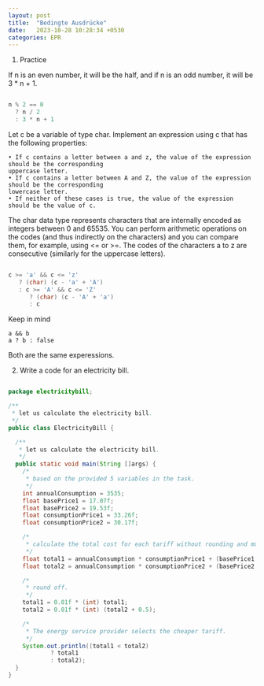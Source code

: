 ```yaml
---
layout: post
title:  "Bedingte Ausdrücke"
date:   2023-10-28 10:28:34 +0530
categories: EPR
---
```


1. Practice

If n is an even number, it will be the half, and if n is an odd number, it will be 3 * n + 1.

```java

n % 2 == 0
  ? n / 2
  : 3 * n + 1

```

Let c be a variable of type char. Implement an expression using c that has the following properties:

    • If c contains a letter between a and z, the value of the expression should be the corresponding
    uppercase letter.
    • If c contains a letter between A and Z, the value of the expression should be the corresponding
    lowercase letter.
    • If neither of these cases is true, the value of the expression should be the value of c.
    
The char data type represents characters that are internally encoded as integers between 0 and 65535.
You can perform arithmetic operations on the codes (and thus indirectly on the characters) and
you can compare them, for example, using <= or >=. The codes of the characters a to z are consecutive
(similarly for the uppercase letters).

```java

c >= 'a' && c <= 'z'
   ? (char) (c - 'a' + 'A')
   : c >= 'A' && c <= 'Z'
      ? (char) (c - 'A' + 'a')
      : c

```

Keep in mind

    a && b
    a ? b : false
    
Both are the same experessions.


2. Write a code for an electricity bill.

```java

package electricitybill;

/**
 * let us calculate the electricity bill.
 */
public class ElectricityBill {

  /**
   * let us calculate the electricity bill.
   */
  public static void main(String []args) {
    /*
     * based on the provided 5 variables in the task.
     */
    int annualConsumption = 3535;
    float basePrice1 = 17.07f;
    float basePrice2 = 19.53f;
    float consumptionPrice1 = 33.26f;
    float consumptionPrice2 = 30.17f;

    /*
     * calculate the total cost for each tariff without rounding and multiply by 100.
     */
    float total1 = annualConsumption * consumptionPrice1 + (basePrice1 * 100 * 12);
    float total2 = annualConsumption * consumptionPrice2 + (basePrice2 * 100 * 12);

    /*
     * round off.
     */
    total1 = 0.01f * (int) total1;
    total2 = 0.01f * (int) (total2 + 0.5);

    /*
     * The energy service provider selects the cheaper tariff.
     */
    System.out.println((total1 < total2)
            ? total1
            : total2);
  }
}

```